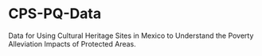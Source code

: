 # CPS-PQ-Data
Data for Using Cultural Heritage Sites in Mexico to Understand the Poverty Alleviation Impacts of Protected Areas.
